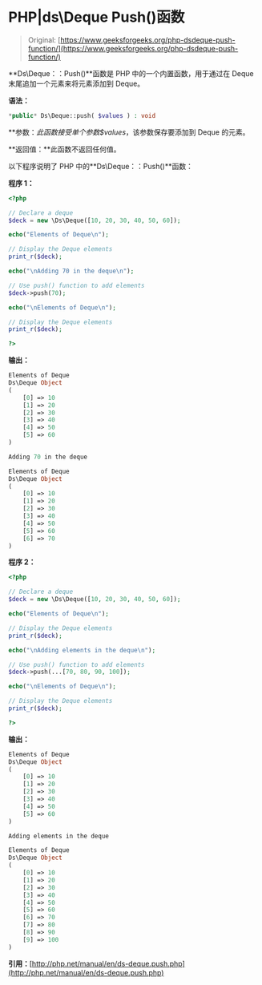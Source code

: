 # PHP|ds\Deque Push()函数

> Original: [https://www.geeksforgeeks.org/php-dsdeque-push-function/](https://www.geeksforgeeks.org/php-dsdeque-push-function/)

**Ds\Deque：：Push()**函数是 PHP 中的一个内置函数，用于通过在 Deque 末尾追加一个元素来将元素添加到 Deque。

**语法：**

```php
*public* Ds\Deque::push( $values ) : void
```

**参数：**此函数接受单个参数*$values*，该参数保存要添加到 Deque 的元素。

**返回值：**此函数不返回任何值。

以下程序说明了 PHP 中的**Ds\Deque：：Push()**函数：

**程序 1：**

```php
<?php

// Declare a deque
$deck = new \Ds\Deque([10, 20, 30, 40, 50, 60]);

echo("Elements of Deque\n");

// Display the Deque elements
print_r($deck);

echo("\nAdding 70 in the deque\n");

// Use push() function to add elements
$deck->push(70);

echo("\nElements of Deque\n");

// Display the Deque elements
print_r($deck);

?>
```

**输出：**

```php
Elements of Deque
Ds\Deque Object
(
    [0] => 10
    [1] => 20
    [2] => 30
    [3] => 40
    [4] => 50
    [5] => 60
)

Adding 70 in the deque

Elements of Deque
Ds\Deque Object
(
    [0] => 10
    [1] => 20
    [2] => 30
    [3] => 40
    [4] => 50
    [5] => 60
    [6] => 70
)

```

**程序 2：**

```php
<?php

// Declare a deque
$deck = new \Ds\Deque([10, 20, 30, 40, 50, 60]);

echo("Elements of Deque\n");

// Display the Deque elements
print_r($deck);

echo("\nAdding elements in the deque\n");

// Use push() function to add elements
$deck->push(...[70, 80, 90, 100]);

echo("\nElements of Deque\n");

// Display the Deque elements
print_r($deck);

?>
```

**输出：**

```php
Elements of Deque
Ds\Deque Object
(
    [0] => 10
    [1] => 20
    [2] => 30
    [3] => 40
    [4] => 50
    [5] => 60
)

Adding elements in the deque

Elements of Deque
Ds\Deque Object
(
    [0] => 10
    [1] => 20
    [2] => 30
    [3] => 40
    [4] => 50
    [5] => 60
    [6] => 70
    [7] => 80
    [8] => 90
    [9] => 100
)

```

**引用：**[http://php.net/manual/en/ds-deque.push.php](http://php.net/manual/en/ds-deque.push.php)